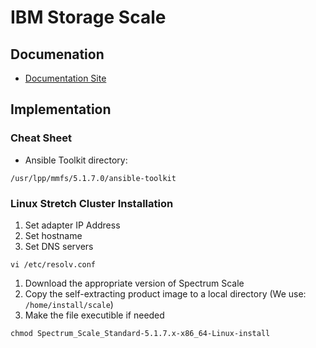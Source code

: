 # IBM Storage Scale
## Documenation

- [Documentation Site](https://www.ibm.com/docs/en/storage-scale/5.1.7)

## Implementation
### Cheat Sheet

- Ansible Toolkit directory: 

```
/usr/lpp/mmfs/5.1.7.0/ansible-toolkit
```

### Linux Stretch Cluster Installation

1. Set adapter IP Address
1. Set hostname
1. Set DNS servers

```
vi /etc/resolv.conf
```

1. Download the appropriate version of Spectrum Scale
1. Copy the self-extracting product image to a local directory (We use:  `/home/install/scale`)
1. Make the file executible if needed

```
chmod Spectrum_Scale_Standard-5.1.7.x-x86_64-Linux-install
 ```

